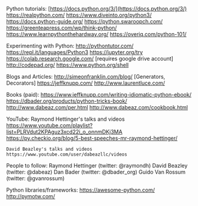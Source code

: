 Python tutorials:
    [https://docs.python.org/3/](https://docs.python.org/3/)
    https://realpython.com/
    https://www.diveinto.org/python3/
    https://docs.python-guide.org/
    https://python.swaroopch.com/
    https://greenteapress.com/wp/think-python/
    https://www.learnpythonthehardway.org/
    https://overiq.com/python-101/
 
Experimenting with Python:
    http://pythontutor.com/
    https://repl.it/languages/Python3
    https://jupyter.org/try
    https://colab.research.google.com/  [requires google drive account]
    http://codepad.org/
    https://www.python.org/shell
 
Blogs and Articles:
    http://simeonfranklin.com/blog/  [Generators, Decorators]
    https://jeffknupp.com/
    http://www.laurentluce.com/
   
Books (paid):
    https://www.jeffknupp.com/writing-idiomatic-python-ebook/
    https://dbader.org/products/python-tricks-book/
    http://www.dabeaz.com/per.html
    http://www.dabeaz.com/cookbook.html
 
YouTube:
    Raymond Hettinger's talks and videos
    https://www.youtube.com/playlist?list=PLRVdut2KPAguz3xcd22i_o_onnmDKj3MA
    https://py.checkio.org/blog/5-best-speeches-mr-raymond-hettinger/
    
    David Beazley's talks and videos
    https://www.youtube.com/user/dabeazllc/videos
 
People to follow:
    Raymond Hettinger (twitter: @raymondh)
    David Beazley (twitter: @dabeaz)
    Dan Bader (twitter: @dbader_org)
    Guido Van Rossum (twitter: @gvanrossum)
 
Python libraries/frameworks:
    https://awesome-python.com/
    http://pymotw.com/
